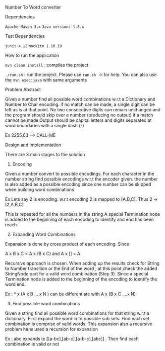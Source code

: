 Number To Word converter

Dependencies

`Apache Maven 3.x`
`Java version: 1.8.x`

Test Dependencies

`junit 4.12`
`mockito 1.10.19`

How to run the application

`mvn clean install` : compiles the project

`./run.sh` : run the project. Please use `run.sh -h` for help.
You can also use the `mvn exec:java` with same arguments

Problem Abstract

Given a number  find all possible word combinations w.r.t a Dictionary and Number to Char encoding.
if no match can be made, a single digit can be left as is at that point. No two consecutive digits can remain unchanged and
the program should skip over a number (producing no output) if a match cannot be made.Output should
be capital letters and digits separated at word boundaries with a single dash (-)

Ex 2255.63 --> CALL-ME

Design and Implementation

There are 3 main stages to the solution

1. Encoding

Given a number convert to possible encodings. For each character in the number string find possible encodings w.r.t the
encoder given. the number is also added as a possible encoding since one number can be skipped when building word combinations

Ex Lets say 2 is encoding. w.r.t encoding 2 is mapped to [A,B,C]. Thus 2 -> [2,A,B,C]

This is repeated for all the numbers in the string.A special Termination node is added to the beginning of each encoding
to identify and end has been reach.

2. Expanding Word Combinations

Expansion is done by cross product of each encoding.
Since

A x B x C = A x (B x C) and
A x [] = A

Recursive approach is chosen. When adding up the results check for String to Number transition or the End of the word ,
at this point,check the added StringNode part for a valid word combination (Step 3). Since a special Termination node is added to
the beginning of the encoding to identify the word end.

Ex :  * x (A x B ... x N ) can be differentiate with A x (B x C ....x N)

3. Find possible word combinations

Given a string find all possible word combinations for that string w.r.t a dictionary. First expand the word in to possible
sub sets. Find each set combination is comprise of valid words. This expansion also a recursive problem hens used a recursion for expansion

Ex : abc expands to [[a-bc],[ab-c],[a-b-c],[abc]] . Then find each combination is valid or not
